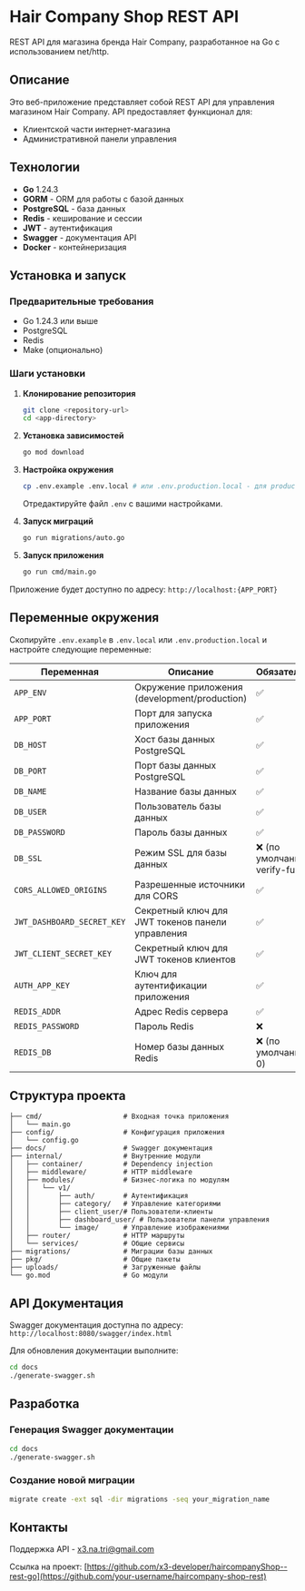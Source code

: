# Hair Company Shop REST API

REST API для магазина бренда Hair Company, разработанное на Go с использованием net/http.

## Описание

Это веб-приложение представляет собой REST API для управления магазином Hair Company. API предоставляет функционал для:

- Клиентской части интернет-магазина
- Административной панели управления

## Технологии

- **Go** 1.24.3
- **GORM** - ORM для работы с базой данных
- **PostgreSQL** - база данных
- **Redis** - кеширование и сессии
- **JWT** - аутентификация
- **Swagger** - документация API
- **Docker** - контейнеризация

## Установка и запуск

### Предварительные требования

- Go 1.24.3 или выше
- PostgreSQL
- Redis
- Make (опционально)

### Шаги установки

1. **Клонирование репозитория**
   ```bash
   git clone <repository-url>
   cd <app-directory>
   ```

2. **Установка зависимостей**
   ```bash
   go mod download
   ```

3. **Настройка окружения**
   ```bash
   cp .env.example .env.local # или .env.production.local - для production
   ```
   Отредактируйте файл `.env` с вашими настройками.

4. **Запуск миграций**
   ```bash
   go run migrations/auto.go
   ```

5. **Запуск приложения**
   ```bash
   go run cmd/main.go
   ```

Приложение будет доступно по адресу: `http://localhost:{APP_PORT}`

## Переменные окружения

Скопируйте `.env.example` в `.env.local` или `.env.production.local` и настройте следующие переменные:

| Переменная | Описание | Обязательная |
|-----------|----------|--------------|
| `APP_ENV` | Окружение приложения (development/production) | ✅ |
| `APP_PORT` | Порт для запуска приложения | ✅ |
| `DB_HOST` | Хост базы данных PostgreSQL | ✅ |
| `DB_PORT` | Порт базы данных PostgreSQL | ✅ |
| `DB_NAME` | Название базы данных | ✅ |
| `DB_USER` | Пользователь базы данных | ✅ |
| `DB_PASSWORD` | Пароль базы данных | ✅ |
| `DB_SSL` | Режим SSL для базы данных | ❌ (по умолчанию: verify-full) |
| `CORS_ALLOWED_ORIGINS` | Разрешенные источники для CORS | ✅ |
| `JWT_DASHBOARD_SECRET_KEY` | Секретный ключ для JWT токенов панели управления | ✅ |
| `JWT_CLIENT_SECRET_KEY` | Секретный ключ для JWT токенов клиентов | ✅ |
| `AUTH_APP_KEY` | Ключ для аутентификации приложения | ✅ |
| `REDIS_ADDR` | Адрес Redis сервера | ✅ |
| `REDIS_PASSWORD` | Пароль Redis | ❌ |
| `REDIS_DB` | Номер базы данных Redis | ❌ (по умолчанию: 0) |

## Структура проекта

```
├── cmd/                    # Входная точка приложения
│   └── main.go
├── config/                 # Конфигурация приложения
│   └── config.go
├── docs/                   # Swagger документация
├── internal/               # Внутренние модули
│   ├── container/          # Dependency injection
│   ├── middleware/         # HTTP middleware
│   ├── modules/            # Бизнес-логика по модулям
│   │   └── v1/
│   │       ├── auth/       # Аутентификация
│   │       ├── category/   # Управление категориями
│   │       ├── client_user/# Пользователи-клиенты
│   │       ├── dashboard_user/ # Пользователи панели управления
│   │       └── image/      # Управление изображениями
│   ├── router/             # HTTP маршруты
│   └── services/           # Общие сервисы
├── migrations/             # Миграции базы данных
├── pkg/                    # Общие пакеты
├── uploads/                # Загруженные файлы
└── go.mod                  # Go модули
```

## API Документация

Swagger документация доступна по адресу: `http://localhost:8080/swagger/index.html`

Для обновления документации выполните:
```bash
cd docs
./generate-swagger.sh
```

## Разработка

### Генерация Swagger документации
```bash
cd docs
./generate-swagger.sh
```

### Создание новой миграции
```bash
migrate create -ext sql -dir migrations -seq your_migration_name
```

## Контакты

Поддержка API - x3.na.tri@gmail.com

Ссылка на проект: [https://github.com/x3-developer/haircompanyShop--rest-go](https://github.com/your-username/haircompany-shop-rest)
